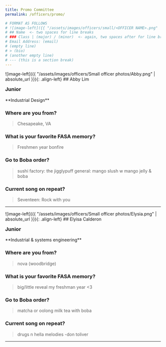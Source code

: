 ```yaml
---
title: Promo Committee
permalink: /officers/promo/

# FORMAT AS FOLLOWS
# ![image-left]({{ "/assets/images/officers/small/<OFFICER NAME>.png" | absolute_url }}){: .align-left}
# ## Name  <- two spaces for line breaks
# ### Class | (major) / (minor)  <- again, two spaces after for line breaks
# Email Address: (email)
# (empty line)
# > (bio)
# (another empty line)
# --- (this is a section break)
---
```


<!--## Promo
{: .text-center}-->
<div id="Abby"></div>
![image-left]({{ "/assets/images/officers/Small officer photos/Abby.png" | absolute_url }}){: .align-left}
## Abby Lim
<p style="margin-bottom: 0.45em; padding: 0"><a href="https://www.instagram.com/aabiggaill/" style="margin: 0; padding: 0"><i class="fa fa-2x fa-fw fa-instagram" style="color: #494e48"></i></a>
<a href="mailto:limabby21@vt.edu" style="margin: 0; padding: 0"><i class="fa fa-2x fa-fw fa-envelope" style="color: #494e48"></i></a></p>
<h3 style="margin-top: 0">Junior</h3>
**Industrial Design**

### **Where are you from?**

>Chesapeake, VA

### **What is your favorite FASA memory?**

>Freshmen year bonfire

### **Go to Boba order?**

> sushi factory: the jigglypuff general: mango slush w mango jelly & boba

### **Current song on repeat?**

>Seventeen: Rock with you


---
<div id="Elysia"></div>
![image-left]({{ "/assets/images/officers/Small officer photos/Elysia.png" | absolute_url }}){: .align-left}
## Elyisa Calderon
<p style="margin-bottom: 0.45em; padding: 0">
<a href="https://www.instagram.com/daisielliee/" style="margin: 0; padding: 0"><i class="fa fa-2x fa-fw fa-instagram" style="color: #494e48"></i></a>
<a href="mailto:caldereo27@vt.edu" style="margin: 0; padding: 0"><i class="fa fa-2x fa-fw fa-envelope" style="color: #494e48"></i></a></p>
<h3 style="margin-top: 0">Junior</h3>
**Industrial & systems engineering**

### **Where are you from?**

> nova (woodbridge)

### **What is your favorite FASA memory?**

>big/little reveal my freshman year <3

### **Go to Boba order?**

> matcha or oolong milk tea with boba

### **Current song on repeat?**

>drugs n hella melodies -don toliver  


---

